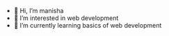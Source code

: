 - 👋 Hi, I’m manisha 
- 👀 I’m interested in web development
- 🌱 I’m currently learning basics of web development

<!---
manishak8089/manishak8089 is a ✨ special ✨ repository because its `README.md` (this file) appears on your GitHub profile.
You can click the Preview link to take a look at your changes.
--->
